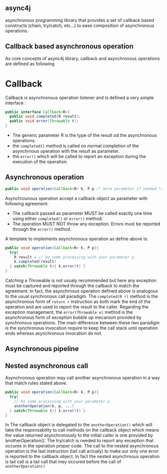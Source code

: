 async4j
-------
asynchronous programming library that provides a set of callback based constructs (chain, try/catch, etc...) to ease composition of asynchronous operations.


Callback based asynchronous operation
-------------------------------------
As core concepts of async4j library, callback and asynchronous operations are defined as following

Callback
========
Callback is asynchronous operation listener and is defined a very simple interface :

```java
public interface Callback<R>{
  public void completed(R result);
  public void error(Throwable t);
}
```

* The generic parameter R is the type of the result od the asynchronous operations.
* the `completed()` method is called on normal completion of the asynchrnous operation with the result as parameter.
* the `error()` which will be called to report an exception during the execution of the operation.

Asynchronous operation
---------------------

```java
public void operation(Callback<R> k, P p /* more parameter if needed */)
```
Asynchrounous operation accept a callback object as parameter with following agreement:
* The callback passed as parameter MUST be called exactly one time using either `completed()` or `error()` method.
* The operation MUST NOT throw any exception. Errors must be reported through the `error()` method.

A template to implements asynchronous operation as define above is:
```java
public void operation(Callback<R> k, P p){
  try{
    R result = // Do some processing with your parameter p 
    k.completed(result)
  } catch(Throwable t){ k.error(t) }
}
```

Catching a Throwable is not usualy recommended but here any exception must be captured and reported through the callback to match the agreement.
In fact, the asynchrnous operation defined above is analogous to the usual synchronous call paradigm.  The `completed(R r)` method is the asynchronous 
form of `return r` instruction as both mark the end of the operation and are used to report the result to the caller. Regarding the exception management,
the `error(Throwable e)` method is the asynchronous form of exception bubble up mecanism provided by synchronous operations. The main difference between 
these two paradigm is the synchronous invocation require to keep the call stack until operation ends whereas asynchronous invocation do not. 

Asynchronous pipeline
----------------------

Nested asynchronous call
-------------------------
Asynchronous operation may call another asynchronous operation in a way that match rules stated above.

```java
public void operation(Callback<R> k, P p){
  try{
    // Do some processing with your parameter p 
    anotherOperation(k, p, ...)
  } catch(Throwable t){ k.error(t) }
}
```
In The callback object is delegated to the `anotherOperation()` which will take the responsability to call methods on the callback object which means the value returned asynchronously to the initial caller is one provided by  ̀anotherOperation()̀. The try/catch is needed to report any exception that occures in the operation proper code. The call to the nested asynchronous operation is the last instruction (tail call actualy) to make sur only one error is reported to the callback object. In fact the nested asynchrnous operation is tail call is a tail call that mey occured before the call of `anotherOperation()`





